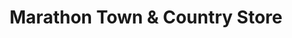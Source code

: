 ---
title: "Marathon Town & Country Store"
url: /wausau/marathon-town-und-country-store/
shop: Tiere
---